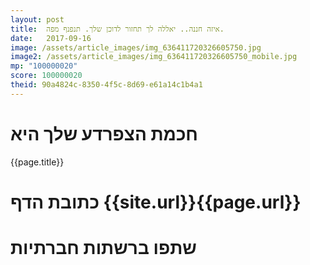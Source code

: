 ```yaml
---
layout: post
title:  איזה חננה.. יאללה לך תחזור לדוכן שלך. תנפנף מפה.
date:   2017-09-16
image: /assets/article_images/img_636411720326605750.jpg
image2: /assets/article_images/img_636411720326605750_mobile.jpg
mp: "100000020"
score: 100000020
theid: 90a4824c-8350-4f5c-8d69-e61a14c1b4a1
---
```

# חכמת הצפרדע שלך היא
{{page.title}}

# כתובת הדף {{site.url}}{{page.url}}
# שתפו ברשתות חברתיות